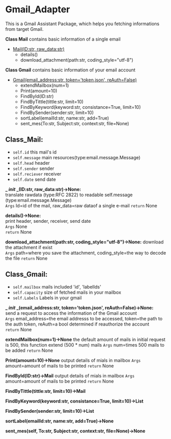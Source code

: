 # Gmail_Adapter
This is a Gmail Assistant Package, which helps you fetching informations from target Gmail.

**Class Mail** contains basic information of a single email  
- [Mail(ID:str, raw_data:str)](#Class_Mail)  
  - details()
  - download_attachment(path:str, coding_style="utf-8")

**Class Gmail** contains basic information of your email account  
- [Gmail(email_address:str, token='token.json', reAuth=False)](#Class_Gmail)  
  - extendMailbox(num=1)
  - Print(amount=10)
  - FindById(ID:str)
  - FindByTittle(tittle:str, limit=10)
  - FindByKeyword(keyword:str, consistance=True, limit=10)
  - FindBySender(sender:str, limit=10)
  - sortLabel(emailId:str, name:str, add=True)
  - sent_mes(To:str, Subject:str, context:str, file=None)

## Class_Mail:
- `self.id` this mail's id
- `self.message` main resources(type:email.message.Message)
- `self.head` header
- `self.sender` sender
- `self.reciever` receiver
- `self.date` send date
  
**_ _init_ _(ID:str, raw_data:str)->None:**  
translate rawdata (type:RFC 2822) to readable self.message (type:email.message.Message)  
`Args` Id=id of the mail, raw_data=raw dataof a single e-mail
`return` None

**details()->None:**  
print header, sender, receiver, send date  
`Args` None  
`return` None

**download_attachment(path:str, coding_style="utf-8")->None:**
download the attachment if exist  
`Args` path=where you save the attachment, coding_style=the way to decode the file
`return` None

## Class_Gmail:
- `self.mailbox` mails included 'id', 'labelIds'
- `self.capacity` size of fetched mails in your mailbox
- `self.Labels` Labels in your gmail

**_ _init_ _(email_address:str, token='token.json', reAuth=False)->None:**  
send a request to access the information of the Gmail account  
`Args` email_address=the email addresss to be accessed, token=the path to the auth token, reAuth=a bool determined if reauthorize the account  
`return` None

**extendMailbox(num=1)->None**
the default amount of mails in initial request is 500, this function extend (500 * num) mails
`Args` num=times 500 mails to be added
`return` None

**Print(amount=10)->None**
output details of mials in mailbox
`Args` amount=amount of mails to be printed
`return` None

**FindById(ID:str)->Mail**
output details of mials in mailbox
`Args` amount=amount of mails to be printed
`return` None

**FindByTittle(tittle:str, limit=10)->Mail**

**FindByKeyword(keyword:str, consistance=True, limit=10)->List**

**FindBySender(sender:str, limit=10)->List**

**sortLabel(emailId:str, name:str, add=True)->None**

**sent_mes(self, To:str, Subject:str, context:str, file=None)->None**
